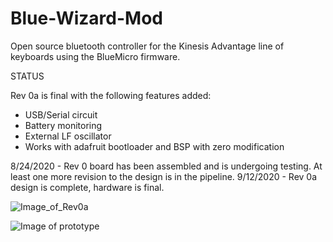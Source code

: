 # Blue-Wizard-Mod
 Open source bluetooth controller for the Kinesis Advantage line of keyboards using the BlueMicro firmware.
 
 STATUS
 
 Rev 0a is final with the following features added:
 
 - USB/Serial circuit
 - Battery monitoring
 - External LF oscillator
 - Works with adafruit bootloader and BSP with zero modification
 
 8/24/2020 - Rev 0 board has been assembled and is undergoing testing. At least one more revision to the design is in the pipeline.
 9/12/2020 - Rev 0a design is complete, hardware is final.
 
![Image_of_Rev0a](https://github.com/wizarddata/Blue-Wizard-Mod/blob/master/Pictures/20200911_090510.jpg)

![Image of prototype](https://i.imgur.com/Kw3Oz6i.jpg)
